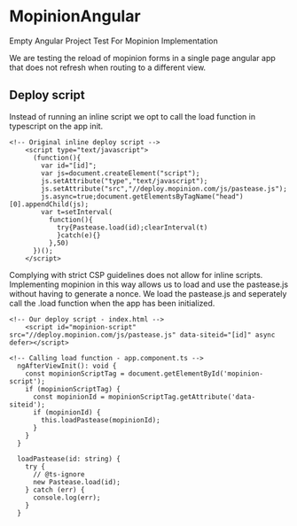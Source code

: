 # MopinionAngular
Empty Angular Project Test For Mopinion Implementation

We are testing the reload of mopinion forms in a single page angular app that does not refresh when routing to a different view.

## Deploy script
Instead of running an inline script we opt to call the load function in typescript on the app init.

```
<!-- Original inline deploy script -->
    <script type="text/javascript">
      (function(){
        var id="[id]";
        var js=document.createElement("script");
        js.setAttribute("type","text/javascript");
        js.setAttribute("src","//deploy.mopinion.com/js/pastease.js");
        js.async=true;document.getElementsByTagName("head")[0].appendChild(js);
        var t=setInterval(
          function(){
            try{Pastease.load(id);clearInterval(t)
            }catch(e){}
          },50)
      })();
    </script>
```

Complying with strict CSP guidelines does not allow for inline scripts. Implementing mopinion in this way allows us to load and use the pastease.js without having to generate a nonce. We load the pastease.js and seperately call the .load function when the app has been initialized.
```
<!-- Our deploy script - index.html -->
    <script id="mopinion-script" src="//deploy.mopinion.com/js/pastease.js" data-siteid="[id]" async defer></script>
```

```
<!-- Calling load function - app.component.ts -->
  ngAfterViewInit(): void {
    const mopinionScriptTag = document.getElementById('mopinion-script');
    if (mopinionScriptTag) {
      const mopinionId = mopinionScriptTag.getAttribute('data-siteid');
      if (mopinionId) {
        this.loadPastease(mopinionId);
      }
    }
  }

  loadPastease(id: string) {
    try {
      // @ts-ignore
      new Pastease.load(id);
    } catch (err) {
      console.log(err);
    }
  }
```


